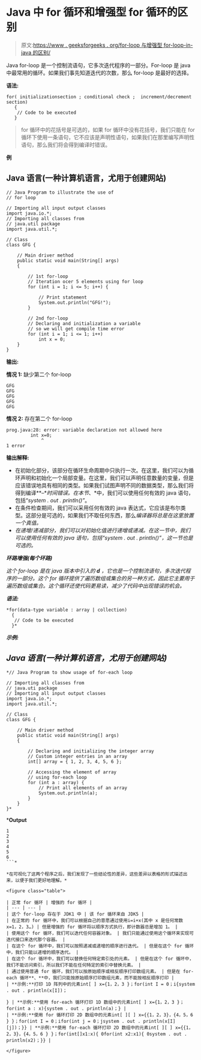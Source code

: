# Java 中 for 循环和增强型 for 循环的区别

> 原文:[https://www . geeksforgeeks . org/for-loop 与增强型 for-loop-in-java 的区别/](https://www.geeksforgeeks.org/difference-between-for-loop-and-enhanced-for-loop-in-java/)

Java for-loop 是一个控制流语句，它多次迭代程序的一部分。For-loop 是 java 中最常用的循环。如果我们事先知道迭代的次数，那么 for-loop 是最好的选择。

**语法:**

```
for( initializationsection ; conditional check ;  increment/decrement section)
   {
    // Code to be executed
   }
```

> for 循环中的花括号是可选的，如果 for 循环中没有花括号，我们只能在 for 循环下使用一条语句，它不应该是声明性语句，如果我们在那里编写声明性语句，那么我们将会得到编译时错误。

**例**

## Java 语言(一种计算机语言，尤用于创建网站)

```
// Java Program to illustrate the use of
// for loop

// Importing all input output classes
import java.io.*;
// Importing all classes from
// java.util package
import java.util.*;

// Class
class GFG {

    // Main driver method
    public static void main(String[] args)
    {

        // 1st for-loop
        // Iteration ocer 5 elements using for loop
        for (int i = 1; i <= 5; i++) {

            // Print statement
            System.out.println("GFG!");
        }

        // 2nd for-loop
        // Declaring and initialization a variable
        // so we will get compile time error
        for (int i = 1; i <= 1; i++)
            int x = 0;
    }
}
```

**输出:**

**情况 1:** 缺少第二个 for-loop

```
GFG
GFG
GFG
GFG
GFG 
```

**情况 2:** 存在第二个 for-loop

```
prog.java:28: error: variable declaration not allowed here
         int x=0;
             ^
1 error 
```

**输出解释:**

*   在初始化部分，该部分在循环生命周期中只执行一次。在这里，我们可以为循环声明和初始化一个局部变量。在这里，我们可以声明任意数量的变量，但是应该错误地具有相同的类型。如果我们试图声明不同的数据类型，那么我们将得到编译**–**时间错误。在本节*、*中，我们可以使用任何有效的 java 语句，包括“*system . out . println()”*。
*   在条件检查期间，我们可以采用任何有效的 java 表达式，它应该是布尔类型。这部分是可选的，如果我们不取任何东西，那么*编译器将总是在这里放置一个真值。*
*   *在递增/递减部分，我们可以对初始化值进行递增或递减。在这一节中，我们可以使用任何有效的 java 语句，包括“*system . out . println()”*，这一节也是可选的。*

***环路增强(每个环路)***

*这个 for-loop 是在 java 版本中引入的 **d** ，它也是一个控制流语句，多次迭代程序的一部分。这个 for 循环提供了遍历数组或集合的另一种方式，因此它主要用于遍历数组或集合。这个循环还使代码更易读，减少了代码中出现错误的机会。*

***语法:***

```
*for(data-type variable : array | collection)
  {
   // Code to be executed
  }* 
```

***示例:***

## *Java 语言(一种计算机语言，尤用于创建网站)*

```
*// Java Program to show usage of for-each loop

// Importing all classes from
// java.uti package
// Importing all input output classes
import java.io.*;
import java.util.*;

// Class
class GFG {

    // Main driver method
    public static void main(String[] args)
    {

        // Declaring and initializing the integer array
        // Custom integer entries in an array
        int[] array = { 1, 2, 3, 4, 5, 6 };

        // Accessing the element of array
        // using for-each loop
        for (int a : array) {
            // Print all elements of an array
            System.out.println(a);
        }
    }
}*
```

***Output**

```
1
2
3
4
5
6
```* 

*在可视化了这两个程序之后，我们发现了一些结论性的差异，这些差异以表格的形式描述出来，以便于我们更好地理解。*

<figure class="table">

| 正常 for 循环 | 增强的 for 循环 |
| --- | --- |
| 这个 for-loop 存在于 JDK1 中 | 该 for 循环来自 JDK5 |
| 在正常的 for 循环中，我们可以根据自己的意愿通过使用i=i+x(其中 x 是任何常数 x=1，2，3…) | 但是增强的 for 循环将以顺序方式执行，即计数器总是增加 1。 |
| 使用这个 for 循环，我们可以迭代任何容器对象。 | 我们只能通过使用这个循环来实现可迭代接口来迭代那个容器。 |
| 在这个 for 循环中，我们可以按照递减或递增的顺序进行迭代。 | 但是在这个 for 循环中，我们只能以递增的顺序迭代。 |
| 在这个 for 循环中，我们可以替换任何特定索引处的元素。 | 但是在这个 for 循环中，我们不能访问索引，所以我们不能在任何特定的索引中替换元素。 |
| 通过使用普通 for 循环，我们可以按原始顺序或相反顺序打印数组元素。 | 但是在 for-each 循环**、**中，我们只能按原始顺序打印数组元素，而不能按相反顺序打印 |
| **示例:**打印 1D 阵列中的元素int[ ] x={1，2，3 }；for(int I = 0；i{system . out . println(x[I])；

} | **示例:**使用 for-each 循环打印 1D 数组中的元素int[ ] x={1，2，3 }；for(int a : x){system . out . println(a)；} |
| **示例:**使用 for 循环打印 2D 数组中的元素int[ ][ ] x={{1，2，3}，{4，5，6 } }；for(int I = 0；ifor(int j = 0；jsystem . out . println(x[I][j])；}} | **示例:**使用 for-each 循环打印 2D 数组中的元素int[ ][ ] x={{1，2，3}，{4，5，6 } }；for(int[]x1:x){ 0for(int x2:x1){ 0system . out . println(x2)；}} |

</figure>